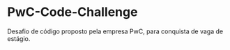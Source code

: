 # PwC-Code-Challenge
Desafio de código proposto pela empresa PwC, para conquista de vaga de estágio.
